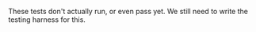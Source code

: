 These tests don't actually run, or even pass yet. We still need to write the testing harness for this.
